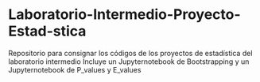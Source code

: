 # Laboratorio-Intermedio-Proyecto-Estad-stica
Repositorio para consignar los códigos de los proyectos de estadística del laboratorio intermedio
Incluye un Jupyternotebook de Bootstrapping y un Jupyternotebook de P_values y E_values
